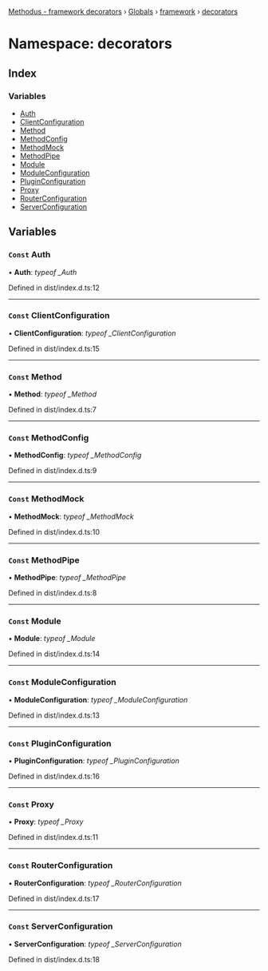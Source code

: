 [Methodus - framework decorators](../README.md) › [Globals](../globals.md) › [framework](modules/framework/decorators/framework.md) › [decorators](framework.decorators.md)

# Namespace: decorators

## Index

### Variables

* [Auth](#const-auth)
* [ClientConfiguration](#const-clientconfiguration)
* [Method](#const-method)
* [MethodConfig](#const-methodconfig)
* [MethodMock](#const-methodmock)
* [MethodPipe](#const-methodpipe)
* [Module](#const-module)
* [ModuleConfiguration](#const-moduleconfiguration)
* [PluginConfiguration](#const-pluginconfiguration)
* [Proxy](#const-proxy)
* [RouterConfiguration](#const-routerconfiguration)
* [ServerConfiguration](#const-serverconfiguration)

## Variables

### `Const` Auth

• **Auth**: *typeof _Auth*

Defined in dist/index.d.ts:12

___

### `Const` ClientConfiguration

• **ClientConfiguration**: *typeof _ClientConfiguration*

Defined in dist/index.d.ts:15

___

### `Const` Method

• **Method**: *typeof _Method*

Defined in dist/index.d.ts:7

___

### `Const` MethodConfig

• **MethodConfig**: *typeof _MethodConfig*

Defined in dist/index.d.ts:9

___

### `Const` MethodMock

• **MethodMock**: *typeof _MethodMock*

Defined in dist/index.d.ts:10

___

### `Const` MethodPipe

• **MethodPipe**: *typeof _MethodPipe*

Defined in dist/index.d.ts:8

___

### `Const` Module

• **Module**: *typeof _Module*

Defined in dist/index.d.ts:14

___

### `Const` ModuleConfiguration

• **ModuleConfiguration**: *typeof _ModuleConfiguration*

Defined in dist/index.d.ts:13

___

### `Const` PluginConfiguration

• **PluginConfiguration**: *typeof _PluginConfiguration*

Defined in dist/index.d.ts:16

___

### `Const` Proxy

• **Proxy**: *typeof _Proxy*

Defined in dist/index.d.ts:11

___

### `Const` RouterConfiguration

• **RouterConfiguration**: *typeof _RouterConfiguration*

Defined in dist/index.d.ts:17

___

### `Const` ServerConfiguration

• **ServerConfiguration**: *typeof _ServerConfiguration*

Defined in dist/index.d.ts:18
